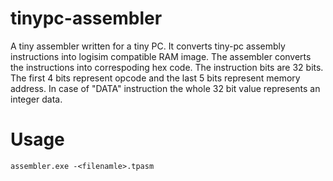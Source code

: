 # tinypc-assembler
A tiny assembler written for a tiny PC.
It converts tiny-pc assembly instructions into logisim compatible RAM image.
The assembler converts the instructions into correspoding hex code. The instruction bits are 32 bits. The first 4 bits represent opcode and the last 5 bits represent memory address. In case of "DATA" instruction the whole 32 bit value represents an integer data.
# Usage
`assembler.exe -<filenamle>.tpasm`
